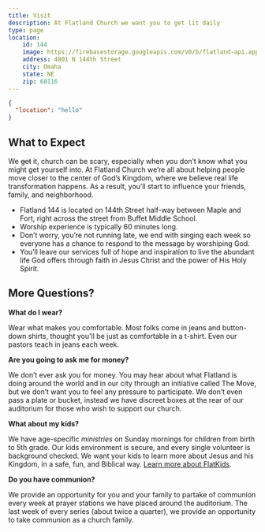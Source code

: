 ```yaml
---
title: Visit
description: At Flatland Church we want you to get lit daily
type: page
location:
    id: 144
    image: https://firebasestorage.googleapis.com/v0/b/flatland-api.appspot.com/o/IMG_1305.JPG?alt=media&token=c3bf8aaf-535b-4b68-83f7-70da6b8ea8ce
    address: 4801 N 144th Street
    city: Omaha
    state: NE
    zip: 68116
---
```


```json
{
  "location": "hello"
}
```

## What to Expect
We ~~get~~ it, church can be scary, especially when you don’t know what you might get yourself into. At Flatland Church we’re all about helping people move closer to the center of God’s Kingdom, where we believe real life transformation happens. As a result, you’ll start to influence your friends, family, and neighborhood.

- Flatland 144 is located on 144th Street half-way between Maple and Fort, right across the street from Buffet Middle School.
- Worship experience is typically 60 minutes long.
- Don’t worry, you’re not running late, we end with singing each week so everyone has a chance to respond to the message by worshiping God.
- You’ll leave our services full of hope and inspiration to live the abundant life God offers through faith in Jesus Christ and the power of His Holy Spirit.

## More Questions?

**What do I wear?**

Wear what makes you comfortable. Most folks come in jeans and button-down shirts, thought you'll be just as comfortable in a t-shirt. Even our pastors teach in jeans each week.

**Are you going to ask me for money?**

We don’t ever ask you for money. You may hear about what Flatland is doing around the world and in our city through an initiative called The Move, but we don’t want you to feel any pressure to participate. We don’t even pass a plate or bucket, instead we have discreet boxes at the rear of our auditorium for those who wish to support our church.

**What about my kids?**

We have age-specific _ministries_ on Sunday mornings for children from birth to 5th grade. Our kids environment is secure, and every single volunteer is background checked. We want your kids to learn more about Jesus and his Kingdom, in a safe, fun, and Biblical way. [Learn more about FlatKids](https://flatlandchurch.com/kids).

**Do you have communion?**

We provide an opportunity for you and your family to partake of communion every week at prayer stations we have placed around the auditorium. The last week of every series (about twice a quarter), we provide an opportunity to take communion as a church family.

<Form id="visit" />

<Link src="kids.md" excerpt="Learn more about our kids ministry." color="purple" type="jumbo" />
